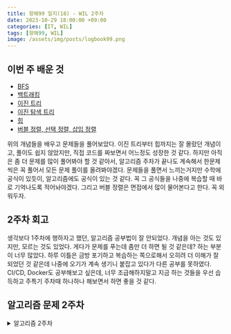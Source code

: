 ```yaml
---
title: 항해99 일지(18) - WIL 2주차
date: 2023-10-29 18:00:00 +09:00
categories: [IT, WIL]
tags: [항해99, WIL]
image: /assets/img/posts/logbook99.png
---
```



## 이번 주 배운 것
+ [BFS](https://honge7694.github.io/posts/%ED%95%AD%ED%95%B499-%EC%9D%BC%EC%A7%80(17)-Bubble,-Selection,-Insertion/)
+ [백트래킹](https://honge7694.github.io/posts/%ED%95%AD%ED%95%B499-%EC%9D%BC%EC%A7%80(13)-Backtracking/)
+ [이진 트리](https://honge7694.github.io/posts/%ED%95%AD%ED%95%B499-%EC%9D%BC%EC%A7%80(14)-Tree,-BinaryTree/)
+ [이진 탐색 트리](https://honge7694.github.io/posts/%ED%95%AD%ED%95%B499-%EC%9D%BC%EC%A7%80(15)-BST/)
+ [힙](https://honge7694.github.io/posts/%ED%95%AD%ED%95%B499-%EC%9D%BC%EC%A7%80(16)-Heap/)
+ [버블 정렬, 선택 정렬, 삽입 정렬](https://honge7694.github.io/posts/%ED%95%AD%ED%95%B499-%EC%9D%BC%EC%A7%80(17)-Bubble,-Selection,-Insertion/)

위의 개념들을 배우고 문제들을 풀어보았다. 이진 트리부터 힙까지는 잘 몰랐던 개념이고, 풀이도 쉽지 않았지만, 직접 코드를 짜보면서 어느정도 성장한 것 같다. 하지만 아직은 좀 더 문제를 많이 풀어봐야 할 것 같아서, 알고리즘 주차가 끝나도 계속해서 한문제씩은 꼭 풀어서 모든 문제 풀이를 올려봐야겠다. 문제들을 풀면서 느끼는거지만 수학에 공식이 있듯이, 알고리즘에도 공식이 있는 것 같다. 꼭 그 공식들을 나중에 복습할 때 바로 기억나도록 적어놔야겠다. 그리고 버블 정렬은 면접에서 많이 물어본다고 한다. 꼭 외워두자.


## 2주차 회고
생각보다 1주차에 행하자고 했던, 알고리즘 공부법이 잘 안되었다. 개념을 아는 것도 있지만, 모르는 것도 있었다. 게다가 문제를 푸는데 좀만 더 하면 될 것 같은데? 하는 부분이 너무 많았다. 하루 이틀은 금방 포기하고 복습하는 쪽으로해서 오히려 더 이해가 잘 되었던 것 같은데 나중에 오기가 계속 생기니 붙잡고 있다가 다른 공부를 못하였다. CI/CD, Docker도 공부해보고 싶은데, 너무 조급해하지말고 지금 하는 것들을 우선 습득하고 주특기 주차때 하나하나 해보면서 하면 좋을 것 같다.



## 알고리즘 문제 2주차

<details>
<summary> 알고리즘 2주차 </summary>

- 7회차 : 12장 BFS**
     - 예제 문제
         - 조합의 합 https://leetcode.com/problems/combination-sum
    - 기본 과제
        - 부분 집합 https://leetcode.com/problems/subsets/
        - DFS와 BFS https://www.acmicpc.net/problem/1260
    - 심화 과제
        - 일정 재구성 https://leetcode.com/problems/reconstruct-itinerary
        - 코스 스케줄 https://leetcode.com/problems/course-schedule
- 8회차 : **12장 백트래킹**
        - 예제 문제
            - https://www.acmicpc.net/problem/9663
    - 과제
        - https://www.acmicpc.net/problem/9095
    - 심화 과제
        - https://www.acmicpc.net/problem/1759
- 9회차 : **14장 이진 트리**
        - 3-3 이진 트리의 최대 깊이 https://leetcode.com/problems/maximum-depth-of-binary-tree
    - 참고자료
        - 트리 [https://velog.io/@inyong_pang/17강-트리Trees](https://velog.io/@inyong_pang/17%EA%B0%95-%ED%8A%B8%EB%A6%ACTrees)
        - 이진트리 [https://velog.io/@inyong_pang/18강-이진-트리Binary-Trees](https://velog.io/@inyong_pang/18%EA%B0%95-%EC%9D%B4%EC%A7%84-%ED%8A%B8%EB%A6%ACBinary-Trees)
        
    - 기본과제
        - 예상 대진표 https://programmers.co.kr/learn/courses/30/lessons/12985
        
    - 심화과제
        - 이진 트리의 직경 https://leetcode.com/problems/diameter-of-binary-tree
        - 가장 긴 동일 값의 경로 https://leetcode.com/problems/longest-univalue-path
        - 이진 트리 반전 https://leetcode.com/problems/invert-binary-tree
        
    - 추가 과제
        - https://www.acmicpc.net/problem/11725
    
- 10회차 : **14장 이진 트리**
        - 예제 문제
            - 두 이진 트리 병합 [https://leetcode.com/problems/merge-two-binary-tree](https://leetcode.com/problems/merge-two-binary-trees)
    - 참고자료
        - 이진 탐색 트리 : http://ivis.kr/images/a/a5/2018_DS_ch09.pdf
        - 이진 탐색 트리 : https://code-lab1.tistory.com/10
    - 기본과제
        - **Range Sum of BST :** https://leetcode.com/problems/range-sum-of-bst/
        - **Search in a Binary Search Tree :** https://leetcode.com/problems/search-in-a-binary-search-tree/
    - 심화과제
        - 이진 트리 직렬화 & 역직렬화 https://leetcode.com/problems/serialize-and-deserialize-binary-tree
        - 균형 이진 트리 https://leetcode.com/problems/balanced-binary-tree
        - 최소 높이 트리 https://leetcode.com/problems/minimum-height-trees
    - 추가 과제
        - https://www.acmicpc.net/problem/1068
        
- 11회차 : **15장 힙**
        - 2-5 K번째 큰 요소 https://leetcode.com/problems/kth-largest-element-in-an-array/
    - 참고 자료
        - https://www.daleseo.com/python-heapq/
    - 기본과제
        - **Maximum Product of Two Elements in an Array :** https://leetcode.com/problems/maximum-product-of-two-elements-in-an-array/
        - **The K Weakest Rows in a Matrix :** https://leetcode.com/problems/the-k-weakest-rows-in-a-matrix/
    - 심화과제
        - 배열의 K번째 큰 요소 https://leetcode.com/problems/kth-largest-element-in-an-array
    - 추가 과제
        - [boj] https://www.acmicpc.net/problem/1927
        - [boj] https://www.acmicpc.net/problem/11279
        
- 12회차 : **17장 정렬**
    - 참고자료
        - 이것이 취업을 위한 코딩 테스트다 156p~
    - 기본 과제
        - 삽입 정렬 리스트 https://leetcode.com/problems/insertion-sort-list
    - 심화 과제
        - 가장 큰 수 https://leetcode.com/problems/largest-number
    - 추가 과제
        - [boj] https://www.acmicpc.net/problem/5052
</details>




